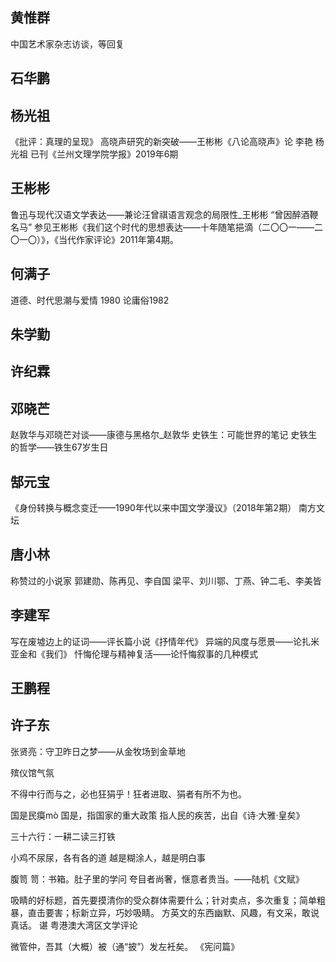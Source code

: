 ## 黄惟群
中国艺术家杂志访谈，等回复

## 石华鹏

## 杨光祖
《批评：真理的呈现》
高晓声研究的新突破——王彬彬《八论高晓声》论
 李艳    杨光祖
已刊《兰州文理学院学报》2019年6期

## 王彬彬
鲁迅与现代汉语文学表达——兼论汪曾祺语言观念的局限性_王彬彬
“曾因醉酒鞭名马”
参见王彬彬《我们这个时代的思想表达——十年随笔挹滴（二〇〇一——二〇一〇）》，《当代作家评论》2011年第4期。

## 何满子
道德、时代思潮与爱情 1980
论庸俗1982

## 朱学勤

## 许纪霖

## 邓晓芒
赵敦华与邓晓芒对谈——康德与黑格尔_赵敦华
史铁生：可能世界的笔记
史铁生的哲学——铁生67岁生日

## 郜元宝
《身份转换与概念变迁——1990年代以来中国文学漫议》（2018年第2期）  南方文坛

## 唐小林
称赞过的小说家
郭建勋、陈再见、李自国
梁平、刘川鄂、丁燕、钟二毛、李美皆

## 李建军
写在废墟边上的证词——评长篇小说《抒情年代》
异端的风度与愿景——论扎米亚金和《我们》
忏悔伦理与精神复活——论忏悔叙事的几种模式

## 王鹏程

## 许子东
张贤亮：守卫昨日之梦——从金牧场到金草地

殡仪馆气氛

不得中行而与之，必也狂狷乎！狂者进取、狷者有所不为也。

国是民瘼mò    国是，指国家的重大政策  指人民的疾苦，出自《诗·大雅·皇矣》

三十六行：一耕二读三打铁

小鸡不尿尿，各有各的道   越是糊涂人，越是明白事

腹笥 笥：书箱。肚子里的学问
夸目者尚奢，惬意者贵当。——陆机《文赋》

吸睛的好标题，首先要摸清你的受众群体需要什么；针对卖点，多次重复；简单粗暴，直击要害；标新立异，巧妙吸睛。
方英文的东西幽默、风趣，有文采，敢说真话。
谌    粤港澳大湾区文学评论

微管仲，吾其（大概）被（通“披”）发左衽矣。  《宪问篇》